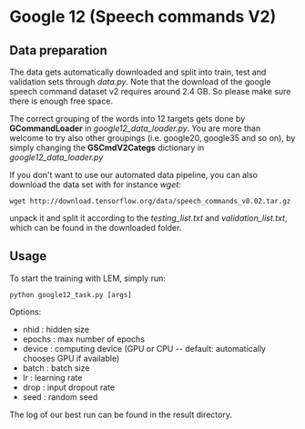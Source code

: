 # Google 12 (Speech commands V2)
## Data preparation
The data gets automatically downloaded and split into train, test and validation 
sets through *data.py*.
Note that the download of the google speech command dataset v2 requires around 2.4 GB. 
So please make sure there is enough free space.

The correct grouping of the words into 12 targets 
gets done by **GCommandLoader** in *google12_data_loader.py*.
You are more than welcome to try also other groupings (i.e. google20, google35 and so on), 
by simply changing the **GSCmdV2Categs** dictionary in *google12_data_loader.py*

If you don't want to use our automated data pipeline, 
you can also download the data set with for instance *wget*:
```
wget http://download.tensorflow.org/data/speech_commands_v0.02.tar.gz
```
unpack it and split it according to the *testing_list.txt* and *validation_list.txt*, 
which can be found in the downloaded folder.

## Usage
To start the training with LEM, simply run:
```
python google12_task.py [args]
```

Options:
- nhid : hidden size
- epochs : max number of epochs
- device : computing device (GPU or CPU -- default: automatically chooses GPU if available)
- batch : batch size
- lr : learning rate
- drop : input dropout rate
- seed : random seed

The log of our best run can 
be found in the result directory.
